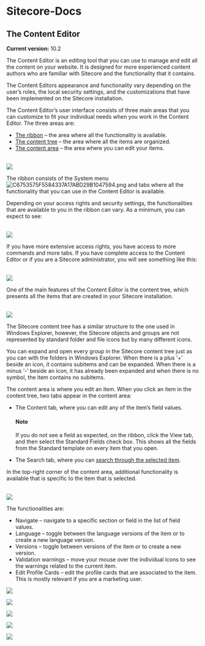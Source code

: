 # Sitecore-Docs



## The Content Editor

**Current version:** 10.2

The Content Editor is an editing tool that you can use to manage and edit all the content on your website. It is designed for more experienced content authors who are familiar with Sitecore and the functionality that it contains.

The Content Editors appearance and functionality vary depending on the user’s roles, the local security settings, and the customizations that have been implemented on the Sitecore installation.

The Content Editor’s user interface consists of three main areas that you can customize to fit your individual needs when you work in the Content Editor. The three areas are:

* [The ribbon](https://doc.sitecore.com/xp/en/users/102/sitecore-experience-platform/the-content-editor.html#the-ribbon) – the area where all the functionality is available.
* [The content tree](https://doc.sitecore.com/xp/en/users/102/sitecore-experience-platform/the-content-editor.html#the-content-tree) – the area where all the items are organized.
* [The content area](https://doc.sitecore.com/xp/en/users/102/sitecore-experience-platform/the-content-editor.html#the-content-area) – the area where you can edit your items.

|   |
| - |

![](https://doc.sitecore.com/xp/en/users/102/sitecore-experience-platform/image/161c0243aace28.png)



The ribbon consists of the System menu ![C6753575F5584337A17ABD29B1047594.png](https://doc.sitecore.com/xp/en/users/102/sitecore-experience-platform/image/161c0243ac8b54.png) and tabs where all the functionality that you can use in the Content Editor is available.

Depending on your access rights and security settings, the functionalities that are available to you in the ribbon can vary. As a minimum, you can expect to see:

|   |
| - |

![](https://doc.sitecore.com/xp/en/users/102/sitecore-experience-platform/image/161c0243ad0187.png)

If you have more extensive access rights, you have access to more commands and more tabs. If you have complete access to the Content Editor or if you are a Sitecore administrator, you will see something like this:

|   |
| - |

![](https://doc.sitecore.com/xp/en/users/102/sitecore-experience-platform/image/161c0243ad7983.png)



One of the main features of the Content Editor is the content tree, which presents all the items that are created in your Sitecore installation.

|   |
| - |

![](https://doc.sitecore.com/xp/en/users/102/sitecore-experience-platform/image/161c0243b0c363.png)

The Sitecore content tree has a similar structure to the one used in Windows Explorer, however, the Sitecore objects and groups are not represented by standard folder and file icons but by many different icons.

You can expand and open every group in the Sitecore content tree just as you can with the folders in Windows Explorer. When there is a plus ‘+’ beside an icon, it contains subitems and can be expanded. When there is a minus ‘-’ beside an icon, it has already been expanded and when there is no symbol, the item contains no subitems.



The content area is where you edit an item. When you click an item in the content tree, two tabs appear in the content area:

*   The Content tab, where you can edit any of the item’s field values.

    #### Note

    If you do not see a field as expected, on the ribbon, click the View tab, and then select the Standard Fields check box. This shows all the fields from the Standard template on every item that you open.
* The Search tab, where you can [search through the selected item](https://doc.sitecore.com/xp/en/users/102/sitecore-experience-platform/search-for-an-item.html).

In the top-right corner of the content area, additional functionality is available that is specific to the item that is selected.

|   |
| - |

![](https://doc.sitecore.com/xp/en/users/102/sitecore-experience-platform/image/161c0243b13921.png)

The functionalities are:

* Navigate  – navigate to a specific section or field in the list of field values.
* Language  – toggle between the language versions of the item or to create a new language version.
* Versions  – toggle between versions of the item or to create a new version.
* Validation warnings  – move your mouse over the individual icons to see the warnings related to the current item.
* Edit Profile Cards  – edit the profile cards that are associated to the item. This is mostly relevant if you are a marketing user.

![](https://doc.sitecore.com/xp/en/users/102/sitecore-experience-platform/image/161c0243b7a777.png)

![](https://doc.sitecore.com/xp/en/users/102/sitecore-experience-platform/image/161c0243b72f9e.png)

![](https://doc.sitecore.com/xp/en/users/102/sitecore-experience-platform/image/161c0243b6b605.png)

![](https://doc.sitecore.com/xp/en/users/102/sitecore-experience-platform/image/161c0243b40412.png)

![](https://doc.sitecore.com/xp/en/users/102/sitecore-experience-platform/image/161c0243b1a9f1.png)
